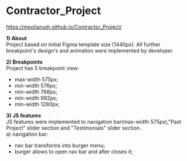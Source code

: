 # Contractor_Project
https://mpoliarush.github.io/Contractor_Project/

**1) About**\
Project based on initial Figma template size (1440px).
All further breakpoint's design's and animation were implemented by developer.

**2) Breakpoints**\
Project has 5 breakpoint view:
- max-width 575px;
- min-width 576px;
- min-width 768px;
- min-width 992px;
- min-width 1280px;


**3) JS features**\
JS features were implemented to navigation bar(max-width 575px),"Past Project" slider section and "Testimonials" slider section.\
a) navigation bar:
  - nav bar transforms into burger menu;
  - burger allows to open nav bar and after closes it;

